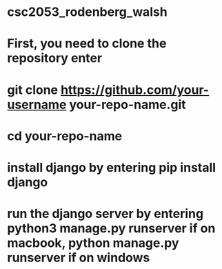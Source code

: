 # csc2053_rodenberg_walsh
# First, you need to clone the repository enter 
# git clone https://github.com/your-username your-repo-name.git
# cd your-repo-name

# install django by entering pip install django

# run the django server by entering python3 manage.py runserver if on macbook, python manage.py runserver if on windows 
